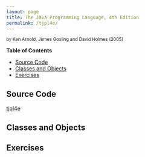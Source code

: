 ```yaml
---
layout: page
title: The Java Programming Language, 4th Edition
permalink: /tjpl4e/
---
```


<small>by Ken Arnold, James Gosling and David Holmes (2005)</small>

**Table of Contents**

- [Source Code](#source-code)
- [Classes and Objects](#classes-and-objects)
- [Exercises](#exercises)

## Source Code

[tjpl4e](https://github.com/ADHwang/book-src/blob/master/tjpl4e)

## Classes and Objects

## Exercises
